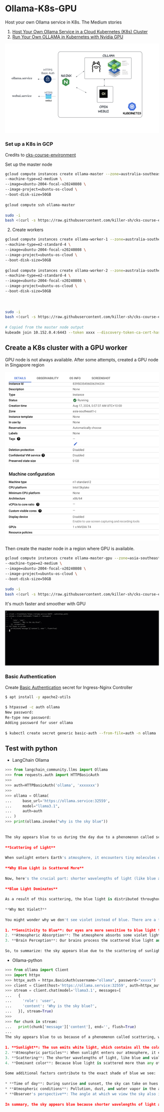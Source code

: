 # Ollama-K8s-GPU
Host your own Ollama service in K8s. The Medium stories 
1. [Host Your Own Ollama Service in a Cloud Kubernetes (K8s) Cluster](https://medium.com/@yuxiaojian/host-your-own-ollama-service-in-a-cloud-kubernetes-k8s-cluster-c818ca84a055)
2. [Run Your Own OLLAMA in Kubernetes with Nvidia GPU](https://medium.com/@yuxiaojian/run-your-own-ollama-in-kubernetes-with-nvidia-gpu-8974d0c1a9df)

<p align="center">
  <img src="images/arch-gpu.png">
</p>

### Set up a K8s in GCP
Credits to [cks-course-environment](https://github.com/killer-sh/cks-course-environment)

Set up the master node 
```bash
gcloud compute instances create ollama-master --zone=australia-southeast1-a \
--machine-type=e2-medium \
--image=ubuntu-2004-focal-v20240808 \
--image-project=ubuntu-os-cloud \
--boot-disk-size=50GB

gcloud compute ssh ollama-master

sudo -i
bash <(curl -s https://raw.githubusercontent.com/killer-sh/cks-course-environment/master/cluster-setup/latest/install_master.sh)
```

2. Create workers

```bash
gcloud compute instances create ollama-worker-1 --zone=australia-southeast1-a \
--machine-type=e2-standard-4 \
--image=ubuntu-2004-focal-v20240808 \
--image-project=ubuntu-os-cloud \
--boot-disk-size=50GB

gcloud compute instances create ollama-worker-2 --zone=australia-southeast1-a \
--machine-type=e2-standard-4 \
--image=ubuntu-2004-focal-v20240808 \
--image-project=ubuntu-os-cloud \
--boot-disk-size=50GB



sudo -i
bash <(curl -s https://raw.githubusercontent.com/killer-sh/cks-course-environment/master/cluster-setup/latest/install_worker.sh)

# Copied from the master node output
kubeadm join 10.152.0.4:6443 --token xxxx --discovery-token-ca-cert-hash sha256:xxx

```

## Create a K8s cluster with a GPU worker

GPU node is not always available. After some attempts, created a GPU node in Singapore region
<p align="center">
  <img src="images/gpu-worker.png">
</p>

Then create the master node in a region where GPU is available. 
```bash
gcloud compute instances create ollama-master-gpu --zone=asia-southeast1-c \
--machine-type=e2-medium \
--image=ubuntu-2004-focal-v20240808 \
--image-project=ubuntu-os-cloud \
--boot-disk-size=50GB

sudo -i
bash <(curl -s https://raw.githubusercontent.com/killer-sh/cks-course-environment/master/cluster-setup/latest/install_master.sh)
```

It's much faster and smoother with GPU
<p align="center">
  <img src="images/gpu-effect.gif">
</p>

### Basic Authentication
Create [Basic Authentication](https://kubernetes.github.io/ingress-nginx/examples/auth/basic/) secret for Ingress-Nginx Controller 
```bash
$ apt install -y apache2-utils

$ htpasswd -c auth ollama
New password:
Re-type new password:
Adding password for user ollama

$ kubectl create secret generic basic-auth --from-file=auth -n ollama
```

## Test with python
- LangChain Ollama
```python
>>> from langchain_community.llms import Ollama
>>> from requests.auth import HTTPBasicAuth
>>>
>>> auth=HTTPBasicAuth('ollama', 'xxxxxxx')
>>>
>>> ollama = Ollama(
...     base_url='https://ollama.service:32559',
...     model="llama3.1",
...     auth=auth
... )
>>> print(ollama.invoke("why is the sky blue"))


The sky appears blue to us during the day due to a phenomenon called scattering of light. Here's why:

**Scattering of Light**

When sunlight enters Earth's atmosphere, it encounters tiny molecules of gases such as nitrogen (N2) and oxygen (O2). These molecules are much smaller than the wavelength of visible light, so they scatter the light in all directions.

**Why Blue Light is Scattered More**

Now, here's the crucial part: shorter wavelengths of light (like blue and violet) are scattered more than longer wavelengths (like red and orange). This is because the tiny molecules are more effective at scattering the shorter wavelengths. This phenomenon is known as Rayleigh scattering, named after the British physicist Lord Rayleigh who first described it in the late 19th century.

**Blue Light Dominates**

As a result of this scattering, the blue light is distributed throughout the atmosphere and reaches our eyes from all directions. Our brains then perceive this scattered blue light as the color of the sky during the day. The exact shade of blue can vary depending on atmospheric conditions, such as pollution levels, dust particles, or water vapor content.

**Why Not Violet?**

You might wonder why we don't see violet instead of blue. There are a few reasons for this:

1. **Sensitivity to Blue**: Our eyes are more sensitive to blue light than violet light.
2. **Atmospheric Absorption**: The atmosphere absorbs some violet light, making it less visible to us.
3. **Brain Perception**: Our brains process the scattered blue light and perceive it as blue, rather than violet.

So, to summarize: the sky appears blue due to the scattering of sunlight by tiny molecules in the atmosphere, with shorter wavelengths (like blue) being scattered more than longer wavelengths (like red).
```

- Ollama-python
```python
>>> from ollama import Client
>>> import httpx
>>> httpx_auth = httpx.BasicAuth(username="ollama", password="xxxxx")
>>> client = Client(host='https://ollama.service:32559', auth=httpx_auth)
>>> stream = client.chat(model='llama3.1', messages=[
...   {
...     'role': 'user',
...     'content': 'Why is the sky blue?',
...   }], stream=True)
>>>
>>> for chunk in stream:
...   print(chunk['message']['content'], end='', flush=True)
...
The sky appears blue to us because of a phenomenon called scattering, which occurs when sunlight interacts with the tiny molecules of gases in the atmosphere. Here's a simplified explanation:

1. **Sunlight**: The sun emits white light, which contains all the colors of the visible spectrum (red, orange, yellow, green, blue, indigo, and violet).
2. **Atmospheric particles**: When sunlight enters our atmosphere, it encounters tiny molecules of gases such as nitrogen (N2) and oxygen (O2). These molecules are much smaller than the wavelength of light.
3. **Scattering**: The shorter wavelengths of light, like blue and violet, are scattered in all directions by the atmospheric particles. This is known as Rayleigh scattering, named after the British physicist Lord Rayleigh who first described it in 1871.
4. **Dominant color**: Because blue light is scattered more than any other color, it reaches our eyes from all directions, giving the sky its blue appearance.

Some additional factors contribute to the exact shade of blue we see:

* **Time of day**: During sunrise and sunset, the sky can take on hues of red and orange due to a phenomenon called Mie scattering. This occurs when light encounters larger particles like dust and water droplets.
* **Atmospheric conditions**: Pollution, dust, and water vapor in the atmosphere can affect the scattering process, changing the apparent color of the sky.
* **Observer's perspective**: The angle at which we view the sky also influences its apparent color. When the sun is directly overhead (around noon), the sky appears a deeper blue.

In summary, the sky appears blue because shorter wavelengths of light are scattered in all directions by atmospheric particles, making blue visible to our eyes more prominently than any other color!
```